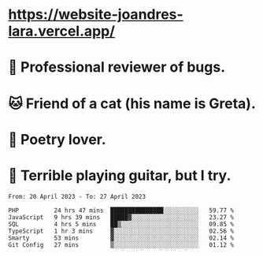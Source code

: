 # https://website-joandres-lara.vercel.app/
# 🐛 Professional reviewer of bugs.
# 🐱 Friend of a cat (his name is Greta).
# 📜 Poetry lover.
# 🎸 Terrible playing guitar, but I try.

<!--START_SECTION:waka-->

```text
From: 20 April 2023 - To: 27 April 2023

PHP          24 hrs 47 mins  ███████████████░░░░░░░░░░   59.77 %
JavaScript   9 hrs 39 mins   █████▓░░░░░░░░░░░░░░░░░░░   23.27 %
SQL          4 hrs 5 mins    ██▒░░░░░░░░░░░░░░░░░░░░░░   09.85 %
TypeScript   1 hr 3 mins     ▓░░░░░░░░░░░░░░░░░░░░░░░░   02.56 %
Smarty       53 mins         ▓░░░░░░░░░░░░░░░░░░░░░░░░   02.14 %
Git Config   27 mins         ▒░░░░░░░░░░░░░░░░░░░░░░░░   01.12 %
```

<!--END_SECTION:waka-->
